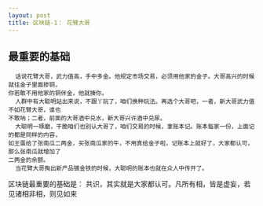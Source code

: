 ```yaml
---
layout: post
title: 区块链-1： 花臂大哥
---
```


## 最重要的基础

      话说花臂大哥，武力值高，手中多金。他规定市场交易，必须用他家的金子。大哥高兴的时候就往金子里面掺铜，
    你若敢不用他家的铜伴金，他就揍你。
      人群中有大聪明站出来说，不跟丫玩了，咱们换种玩法。再选个大哥吧，一者，新大哥武力值不如花臂大哥，谁也
    不敢呐；二者，前面的大哥酒中兑水，新大哥兴许酒中兑尿。
      大聪明一琢磨，干脆咱们也别认大哥了，咱们交易的时候，拿账本记。账本每家一份，上面记的都是同样的内容，
    如王蛋给了张南瓜二两金，买张南瓜家的牛，不用真给金子啦，记账本上就好了，大家都认可，那么张南瓜就增加了
    二两金的余额。
      当花臂大哥掏出新产品镀金铁的时候，大聪明的账本也就在众人中传开了。
区块链最重要的基础是： 共识，其实就是大家都认可。凡所有相，皆是虚妄，若见诸相非相，则见如来


